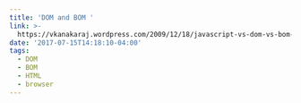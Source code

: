 ```yaml
---
title: 'DOM and BOM '
link: >-
  https://vkanakaraj.wordpress.com/2009/12/18/javascript-vs-dom-vs-bom-relationship-explained/
date: '2017-07-15T14:18:10-04:00'
tags:
  - DOM
  - BOM
  - HTML
  - browser
---
```


